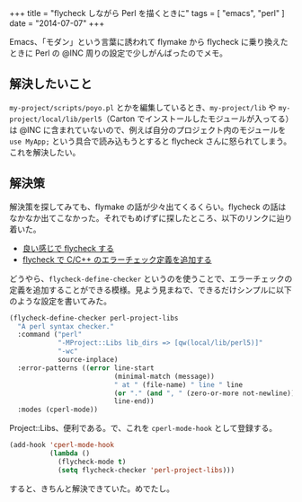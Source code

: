 +++
title = "flycheck しながら Perl を描くときに"
tags = [ "emacs", "perl" ]
date = "2014-07-07"
+++

Emacs、「モダン」という言葉に誘われて flymake から flycheck に乗り換えたときに Perl の @INC 周りの設定で少しがんばったのでメモ。

<!--more-->

## 解決したいこと

`my-project/scripts/poyo.pl` とかを編集しているとき、`my-project/lib` や `my-project/local/lib/perl5`（Carton でインストールしたモジュールが入ってる）は @INC に含まれていないので、例えば自分のプロジェクト内のモジュールを `use MyApp;` という具合で読み込もうとすると flycheck さんに怒られてしまう。これを解決したい。

## 解決策

解決策を探してみても、flymake の話が少々出てくるくらい。flycheck の話はなかなか出てこなかった。それでもめげずに探したところ、以下のリンクに辿り着いた。

- [良い感じで flycheck する](https://gist.github.com/co-me/7363369)
- [flycheck で C/C++ のエラーチェック定義を追加する](http://qiita.com/akisute3@github/items/6fb94c30f92dae2a24ee)

どうやら、`flycheck-define-checker` というのを使うことで、エラーチェックの定義を追加することができる模様。見よう見まねで、できるだけシンプルに以下のような設定を書いてみた。

``` lisp
(flycheck-define-checker perl-project-libs
  "A perl syntax checker."
  :command ("perl"
            "-MProject::Libs lib_dirs => [qw(local/lib/perl5)]"
            "-wc"
            source-inplace)
  :error-patterns ((error line-start
                          (minimal-match (message))
                          " at " (file-name) " line " line
                          (or "." (and ", " (zero-or-more not-newline)))
                          line-end))
  :modes (cperl-mode))
```

Project::Libs、便利である。で、これを `cperl-mode-hook` として登録する。

``` lisp
(add-hook 'cperl-mode-hook
          (lambda ()
            (flycheck-mode t)
            (setq flycheck-checker 'perl-project-libs)))
```

すると、きちんと解決できていた。めでたし。
